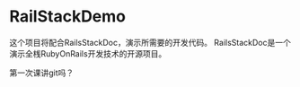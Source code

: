 RailStackDemo
=============

这个项目将配合RailsStackDoc，演示所需要的开发代码。
RailsStackDoc是一个演示全桟RubyOnRails开发技术的开源项目。

第一次课讲git吗？